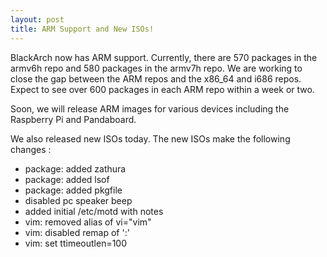 ```yaml
---
layout: post
title: ARM Support and New ISOs!
---
```


BlackArch now has ARM support. Currently, there are 570 packages in the armv6h repo and 580 packages in the armv7h repo. We are working to close the gap between the ARM repos and the x86_64 and i686 repos. Expect to see over 600 packages in each ARM repo within a week or two.



Soon, we will release ARM images for various devices including the Raspberry Pi and Pandaboard.


We also released new ISOs today. The new ISOs make the following changes :

* package: added zathura
* package: added lsof
* package: added pkgfile
* disabled pc speaker beep
* added initial /etc/motd with notes
* vim: removed alias of vi="vim"
* vim: disabled remap of ':'
* vim: set ttimeoutlen=100